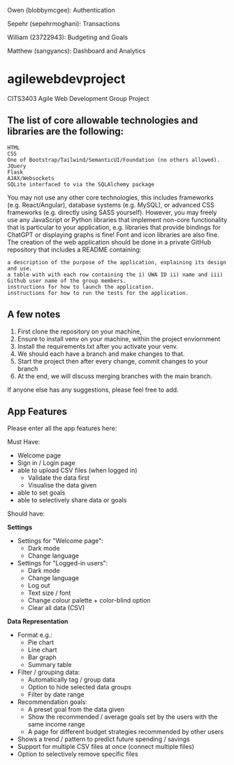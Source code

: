 Owen (blobbymcgee): Authentication

Sepehr (sepehrmoghani): Transactions

William (23722943): Budgeting and Goals

Matthew (sangyancs): Dashboard and Analytics

# agilewebdevproject
CITS3403 Agile Web Development Group Project


## The list of core allowable technologies and libraries are the following:

    HTML
    CSS
    One of Bootstrap/Tailwind/SemanticUI/Foundation (no others allowed).
    JQuery
    Flask
    AJAX/Websockets
    SQLite interfaced to via the SQLAlchemy package

You may not use any other core technologies, this includes frameworks (e.g. React/Angular), database systems (e.g. MySQL), or advanced CSS frameworks (e.g. directly using SASS yourself). However, you may freely use any JavaScript or Python libraries that implement non-core functionality that is particular to your application, e.g. libraries that provide bindings for ChatGPT or displaying graphs is fine! Font and icon libraries are also fine.
The creation of the web application should be done in a private GitHub repository that includes a README containing:

    a description of the purpose of the application, explaining its design and use.
    a table with with each row containing the i) UWA ID ii) name and iii) Github user name of the group members.
    instructions for how to launch the application.
    instructions for how to run the tests for the application.

## A few notes
  1. First clone the repository on your machine,
  2. Ensure to install venv on your machine, within the project enviornment
  3. Install the requirements.txt after you activate your venv.
  4. We should each have a branch and make changes to that.
  5. Start the project then after every change, commit changes to your branch
  6. At the end, we will discuss merging branches with the main branch.

If anyone else has any suggestions, please feel free to add.

## App Features
Please enter all the app features here:

Must Have:
  - Welcome page
  - Sign in / Login page
  - able to upload CSV files (when logged in)
    - Validate the data first
    - Visualise the data given
  - able to set goals
  - able to selectively share data or goals

Should have:

  **Settings**
  - Settings for "Welcome page":
    - Dark mode
    - Change language
  - Settings for "Logged-in users":
    - Dark mode
    - Change language
    - Log out
    - Text size / font
    - Change colour palette + color-blind option
    - Clear all data (CSV)

  **Data Representation**
  - Format e.g.:
    - Pie chart
    - Line chart
    - Bar graph
    - Summary table
  - Filter / grouping data:
    - Automatically tag / group data
    - Option to hide selected data groups
    - Filter by date range
  - Recommendation goals:
    - A preset goal from the data given
    - Show the recommended / average goals set by the users with the same income range
    - A page for different budget strategies recommended by other users
  - Shows a trend / pattern to predict future spending / savings
  - Support for multiple CSV files at once (connect multiple files)
  - Option to selectively remove specific files
